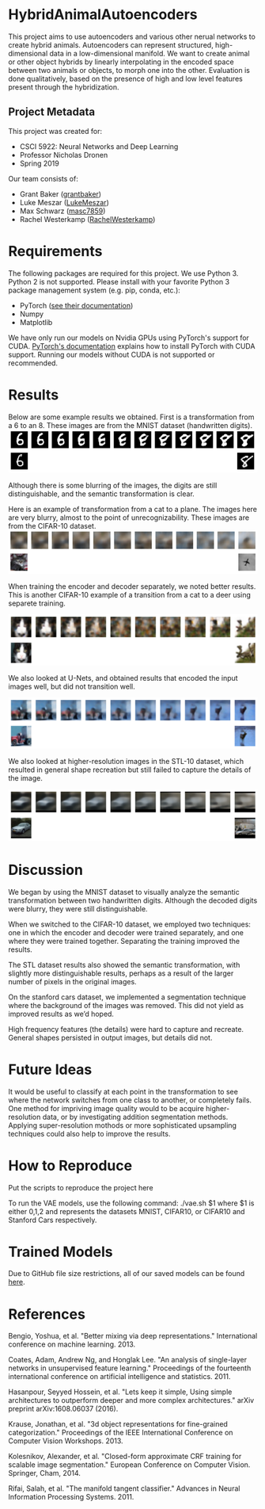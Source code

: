 # HybridAnimalAutoencoders

This project aims to use autoencoders and various other nerual networks to create hybrid animals. Autoencoders can represent structured, high-dimensional data in a low-dimensional manifold. We want to create animal or other object hybrids by linearly interpolating in the encoded space between two animals or objects, to morph one into the other. Evaluation is done qualitatively, based on the presence of high and low level features present through the hybridization.

## Project Metadata

This project was created for:

- CSCI 5922: Neural Networks and Deep Learning
- Professor Nicholas Dronen
- Spring 2019

Our team consists of:

- Grant Baker ([grantbaker](https://github.com/grantbaker))
- Luke Meszar ([LukeMeszar](https://github.com/LukeMeszar))
- Max Schwarz ([masc7859](https://github.com/masc7859))
- Rachel Westerkamp ([RachelWesterkamp](https://github.com/RachelWesterkamp))

# Requirements

The following packages are required for this project. We use Python 3. Python 2 is not supported. Please install with your favorite Python 3 package management system (e.g. pip, conda, etc.):
- PyTorch ([see their documentation](https://pytorch.org/get-started/locally/))
- Numpy
- Matplotlib

We have only run our models on Nvidia GPUs using PyTorch's support for CUDA. [PyTorch's documentation](https://pytorch.org/get-started/locally/) explains how to install PyTorch with CUDA support. Running our models without CUDA is not supported or recommended.

# Results

Below are some example results we obtained. First is a transformation from a 6 to an 8. These images are from the MNIST dataset (handwritten digits).
![MNIST transistion](TransMNIST.PNG)

Although there is some blurring of the images, the digits are still distinguishable, and the semantic transformation is clear.

Here is an example of transformation from a cat to a plane. The images here are very blurry, almost to the point of unrecognizability. These images are from the CIFAR-10 dataset.
![CIFAR transition](FirstCifarTrans.PNG)

When training the encoder and decoder separately, we noted better results. This is another CIFAR-10 example of a transition from a cat to a deer using separete training.

![Better CIFAR transition](cifartrans_cat_deer.png)

We also looked at U-Nets, and obtained results that encoded the input images well, but did not transition well.

![U-NET](autoencoders/cifar-unet.png)

We also looked at higher-resolution images in the STL-10 dataset, which resulted in general shape recreation but still failed to capture the details of the image.

![STL](autoencoders/stl-v1.png)

# Discussion
We began by using the MNIST dataset to visually analyze the semantic transformation between two handwritten digits. Although the decoded digits were blurry, they were still distinguishable.

When we switched to the CIFAR-10 dataset, we employed two techniques: one in which the encoder and decoder were trained separately, and one where they were trained together. Separating the training improved the results.

The STL dataset results also showed the semantic transformation, with slightly more distinguishable results, perhaps as a result of the larger number of pixels in the original images.

On the stanford cars dataset, we implemented a segmentation technique where the background of the images was removed. This did not yield as improved results as we’d hoped.

High frequency features (the details) were hard to capture and recreate. General shapes persisted in output images, but details did not.

# Future Ideas
It would be useful to classify at each point in the transformation to see where the network switches from one class to another, or completely fails. One method for impriving image quality would to be acquire higher-resolution data, or by investigating addition segmentation methods. Applying super-resolution mothods or more sophisticated upsampling techniques could also help to improve the results.

# How to Reproduce

Put the scripts to reproduce the project here

To run the VAE models, use the following command: ./vae.sh $1 where $1 is either 0,1,2 and represents the datasets MNIST, CIFAR10, or CIFAR10 and Stanford Cars respectively.

# Trained Models

Due to GitHub file size restrictions, all of our saved models can be found [here](https://keybase.pub/grantbaker/saved_models).

# References

Bengio, Yoshua, et al. "Better mixing via deep representations." International conference on machine learning. 2013.

Coates, Adam, Andrew Ng, and Honglak Lee. "An analysis of single-layer networks in unsupervised feature learning." Proceedings of the fourteenth international conference on artificial intelligence and statistics. 2011.

Hasanpour, Seyyed Hossein, et al. "Lets keep it simple, Using simple architectures to outperform deeper and more complex architectures." arXiv preprint arXiv:1608.06037 (2016).

Krause, Jonathan, et al. "3d object representations for fine-grained categorization." Proceedings of the IEEE International Conference on Computer Vision Workshops. 2013.

Kolesnikov, Alexander, et al. "Closed-form approximate CRF training for scalable image segmentation." European Conference on Computer Vision. Springer, Cham, 2014.

Rifai, Salah, et al. "The manifold tangent classifier." Advances in Neural Information Processing Systems. 2011.

